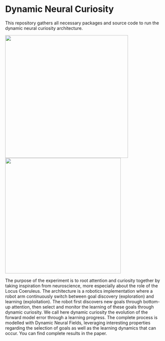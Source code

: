 # Dynamic Neural Curiosity

This repository gathers all necessary packages and source code to run the dynamic neural curiosity architecture.

<div style="display:flex">
     <div style="flex:1;padding-right:10px;">
       <img src="https://github.com/rouzinho/Dynamic-Neural-Curiosity/assets/10597250/d95a08f5-bc72-45d9-86d8-2d89cb74d05c" width="395"/>
        <img src="https://github.com/rouzinho/Dynamic-Neural-Curiosity/assets/10597250/bf68ae0f-73ec-431c-b334-4f51edb7af49" width="372"/>
     </div>
</div>

The purpose of the experiment is to root attention and curiosity together by taking inspiration from neuroscience, more especially about the role of the Locus Coeruleus. The architecture is a robotics implementation where a robot arm continuously switch between goal discovery (exploration) and learning (exploitation). The robot first discovers new goals through bottom-up attention, then select and monitor the learning of these goals through dynamic curiosity. We call here dynamic curiosity the evolution of the forward model error through a learning progress. The complete process is modelled with Dynamic Neural Fields, leveraging interesting properties regarding the selection of goals as well as the learning dynamics that can occur. You can find complete results in the paper.
